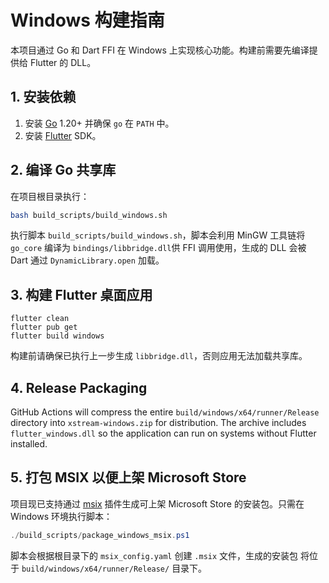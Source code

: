 # Windows 构建指南

本项目通过 Go 和 Dart FFI 在 Windows 上实现核心功能。构建前需要先编译提供给 Flutter 的 DLL。

## 1. 安装依赖

1. 安装 [Go](https://go.dev/dl/) 1.20+ 并确保 `go` 在 `PATH` 中。
2. 安装 [Flutter](https://docs.flutter.dev/get-started/install/windows) SDK。

## 2. 编译 Go 共享库

在项目根目录执行：

```bash
bash build_scripts/build_windows.sh
```

执行脚本 `build_scripts/build_windows.sh`，脚本会利用 MinGW 工具链将 `go_core` 编译为 `bindings/libbridge.dll`供 FFI 调用使用，生成的 DLL 会被 Dart 通过 `DynamicLibrary.open` 加载。

## 3. 构建 Flutter 桌面应用

```
flutter clean
flutter pub get
flutter build windows
```

构建前请确保已执行上一步生成 `libbridge.dll`，否则应用无法加载共享库。


## 4. Release Packaging

GitHub Actions will compress the entire `build/windows/x64/runner/Release`
directory into `xstream-windows.zip` for distribution. The archive includes
`flutter_windows.dll` so the application can run on systems without Flutter
installed.

## 5. 打包 MSIX 以便上架 Microsoft Store

项目现已支持通过 [msix](https://pub.dev/packages/msix) 插件生成可上架
Microsoft Store 的安装包。只需在 Windows 环境执行脚本：

```powershell
./build_scripts/package_windows_msix.ps1
```

脚本会根据根目录下的 `msix_config.yaml` 创建 `.msix` 文件，生成的安装包
将位于 `build/windows/x64/runner/Release/` 目录下。
